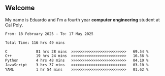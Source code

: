 ## Welcome

 My name is Eduardo and I'm a fourth year **computer engineering** student at Cal Poly.

<!--START_SECTION:waka-->

```txt
From: 18 February 2025 - To: 17 May 2025

Total Time: 116 hrs 49 mins

C             81 hrs 28 mins  >>>>>>>>>>>>>>>>>>>>>>>>>   69.54 %
C++           19 hrs 24 mins  >>>>>>>>>>>>>>>>>>>>>>>>>   16.56 %
Python        4 hrs 48 mins   >>>>>>>>>>>>>>>>>>>>>>>>>   04.10 %
JavaScript    3 hrs 37 mins   >>>>>>>>>>>>>>>>>>>>>>>>>   03.10 %
YAML          1 hr 54 mins    >>>>>>>>>>>>>>>>>>>>>>>>>   01.62 %
```

<!--END_SECTION:waka-->

<!--
**lalog12/lalog12** is a ✨ _special_ ✨ repository because its `README.md` (this file) appears on your GitHub profile.

Here are some ideas to get you started:

- 🔭 I’m currently working on ...
- 🌱 I’m currently learning ...
- 👯 I’m looking to collaborate on ...
- 🤔 I’m looking for help with ...
- 💬 Ask me about ...
- 📫 How to reach me: ...
- 😄 Pronouns: ...
- ⚡ Fun fact: ...
-->
